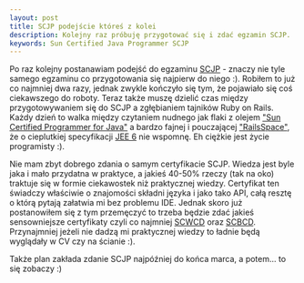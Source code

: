 ```yaml
---
layout: post
title: SCJP podejście któreś z kolei
description: Kolejny raz próbuję przygotować się i zdać egzamin SCJP. 
keywords: Sun Certified Java Programmer SCJP
---
```

Po raz kolejny postanawiam podejść do egzaminu <a href="http://www.sun.com/training/certification/java/scjp.xml">SCJP</a> - znaczy nie tyle samego egzaminu co przygotowania się najpierw do niego :). Robiłem to już co najmniej dwa razy, jednak zwykle kończyło się tym, że pojawiało się coś ciekawszego do roboty. Teraz także muszę dzielić czas między przygotowywaniem się do SCJP a zgłębianiem tajników Ruby on Rails. Każdy dzień to walka między czytaniem nudnego jak flaki z olejem <a href="http://www.amazon.com/SCJP-Certified-Programmer-Java-310-065/dp/0071591060">"Sun Certified Programmer for Java"</a> a bardzo fajnej i pouczającej <a href="http://www.amazon.com/RailsSpace-Building-Networking-Addison-Wesley-Professional/dp/0321480791/ref=sr_1_1?ie=UTF8&s=books&qid=1263671339&sr=1-1">"RailsSpace"</a>, że o cieplutkiej specyfikacji <a href="http://java.sun.com/javaee/technologies/">JEE 6</a> nie wspomnę. Eh ciężkie jest życie programisty :).

Nie mam zbyt dobrego zdania o samym certyfikacie SCJP. Wiedza jest byle jaka i mało przydatna w praktyce, a jakieś 40-50% rzeczy (tak na oko) traktuje się w formie ciekawostek niż praktycznej wiedzy. Certyfikat ten świadczy właściwie o znajomości składni języka i jako tako API, całą resztę o którą pytają załatwia mi bez problemu IDE. Jednak skoro już postanowiłem się z tym przemęczyć to trzeba będzie zdać jakieś sensowniejsze certyfikaty czyli co najmniej <a href="http://www.sun.com/training/certification/java/scwcd.xml">SCWCD</a> oraz <a href="http://www.sun.com/training/certification/java/scbcd.xml">SCBCD</a>. Przynajmniej jeżeli nie dadzą mi praktycznej wiedzy to ładnie będą wyglądały w CV czy na ścianie :).

Także plan zakłada zdanie SCJP najpóźniej do końca marca, a potem... to się zobaczy :)